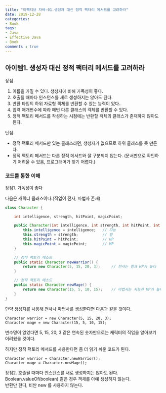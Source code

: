 ```yaml
---
title: "이펙티브 자바-01.생성자 대신 정적 팩터리 메서드를 고려하라"
date: 2019-12-28
categories: 
- Book
tags:
- Java
- Effective Java
- Book
comments : true
---
```


## 아이템1. 생성자 대신 정적 팩터리 메서드를 고려하라
장점
1. 이름을 가질 수 있다. 생성자에 비해 가독성이 좋다.
2. 호출될 때마다 인스턴스를 새로 생성하지는 않아도 된다.
3. 반환 타입의 하위 자료형 객체를 반환할 수 있는 능력이 있다..
4. 입력 매개변수에 따라 매번 다른 클래스의 객체를 반환할 수 있다.
5. 정적 팩토리 메서드를 작성하는 시점에는 반환할 객체의 클래스가 존재하지 않아도 된다.

단점
- 정적 팩토리 메서드만 있는 클래스라면, 생성자가 없으므로 하위 클래스를 못 만든다.
- 정적 팩토리 메서드는 다른 정적 메서드와 잘 구분되지 않는다. (문서만으로 확인하기 어려울 수 있음, 프로그래머가 찾기 어렵다.)


### 코드를 통한 이해
장점1. 가독성이 좋다

다음은 캐릭터 클래스이다.(직업이 전사, 마법사 존재)
~~~java
class Character {

    int intelligence, strength, hitPoint, magicPoint;

    public Character(int intelligence, int strength, int hitPoint, int magicPoint) {
        this.intelligence = intelligence;   // 지능
        this.strength = strength;           // 힘
        this.hitPoint = hitPoint;           // HP
        this.magicPoint = magicPoint;       // MP
    }

    // 정적 팩토리 메소드
    public static Character newWarrior() {
        return new Character(5, 15, 20, 3);     // 전사는 힘과 HP가 높다
    }

    // 정적 팩토리 메소드
    public static Character newMage() {
        return new Character(15, 5, 10, 15);    // 마법사는 지능과 MP가 높다
    }
}
~~~
만약 생성자를 사용해 전사나 마법사를 생성한다면 다음과 같을 것이다.
~~~
Character warrior = new Character(5, 15, 20, 3);
Character mage = new Character(15, 5, 10, 15);
~~~
변수명이 없었다면 5, 15, 20, 3 같은 연속된 숫자만으로는 캐릭터의 직업을 알아보기 어려웠을 것이다.

하지만 정적 팩토리 메서드를 사용한다면 좀 더 읽기 쉬운 코드가 된다.
~~~
Character warrior = Character.newWarrior();
Character mage = Character.newMage();
~~~

장점2. 호출될 때마다 인스턴스를 새로 생성하지는 않아도 된다.           
Boolean.valueOf(boolean) 같은 경우 객체를 아예 생성하지 않는다.                   
반환만 한다, 비싼 new 를 사용하지 않는다.           
